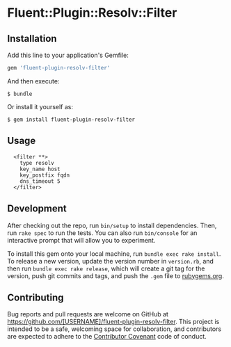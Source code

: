 # Fluent::Plugin::Resolv::Filter
## Installation

Add this line to your application's Gemfile:

```ruby
gem 'fluent-plugin-resolv-filter'
```

And then execute:

    $ bundle

Or install it yourself as:

    $ gem install fluent-plugin-resolv-filter

## Usage
```
  <filter **>
    type resolv
    key_name host
    key_postfix fqdn
    dns_timeout 5
  </filter>
```

## Development

After checking out the repo, run `bin/setup` to install dependencies. Then, run `rake spec` to run the tests. You can also run `bin/console` for an interactive prompt that will allow you to experiment.

To install this gem onto your local machine, run `bundle exec rake install`. To release a new version, update the version number in `version.rb`, and then run `bundle exec rake release`, which will create a git tag for the version, push git commits and tags, and push the `.gem` file to [rubygems.org](https://rubygems.org).

## Contributing

Bug reports and pull requests are welcome on GitHub at https://github.com/[USERNAME]/fluent-plugin-resolv-filter. This project is intended to be a safe, welcoming space for collaboration, and contributors are expected to adhere to the [Contributor Covenant](http://contributor-covenant.org) code of conduct.

